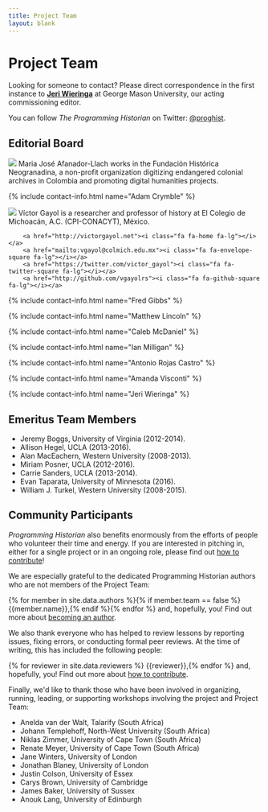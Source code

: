 ```yaml
---
title: Project Team
layout: blank
---
```


# Project Team

Looking for someone to contact? Please direct correspondence in the first instance to **<a href="mailto:jeri.elizabeth%2Bproghist@gmail.com">Jeri Wieringa</a>** at George Mason University, our acting commissioning editor.

You can follow *The Programming Historian* on Twitter: [@proghist](http://twitter.com/proghist).

## Editorial Board

<div class="contact-box">
<img class="avatar rounded-circle" src="http://programminghistorian.org/avatars/Maria-Jose-Afanador-Llach.png" />
Maria José Afanador-Llach works in the Fundación Histórica Neogranadina,
a non-profit organization digitizing endangered colonial archives in Colombia and promoting digital humanities projects.

<a href="mailto:mariajose@neogranadina.org"><i class="fa fa-envelope-square fa-lg"></i></a>
<a href="https://twitter.com/mariajoafana"><i class="fa fa-twitter-square fa-lg"></i></a>
</div>

{% include contact-info.html name="Adam Crymble" %}

<div class="contact-box">
<img class="avatar rounded-circle" src="http://programminghistorian.org/avatars/Victor-Gayol.png" />
Víctor Gayol is a researcher and professor of history at El Colegio de Michoacán, A.C. (CPI-CONACYT), México.

		<a href="http://victorgayol.net"><i class="fa fa-home fa-lg"></i></a>
		<a href="mailto:vgayol@colmich.edu.mx"><i class="fa fa-envelope-square fa-lg"></i></a>
		<a href="https://twitter.com/victor_gayol"><i class="fa fa-twitter-square fa-lg"></i></a>
		<a href="http://github.com/vgayolrs"><i class="fa fa-github-square fa-lg"></i></a>
</div>

{% include contact-info.html name="Fred Gibbs" %}

{% include contact-info.html name="Matthew Lincoln" %}

{% include contact-info.html name="Caleb McDaniel" %}

{% include contact-info.html name="Ian Milligan" %}

{% include contact-info.html name="Antonio Rojas Castro" %}

{% include contact-info.html name="Amanda Visconti" %}

{% include contact-info.html name="Jeri Wieringa" %}


## Emeritus Team Members

* Jeremy Boggs, University of Virginia (2012-2014).
* Allison Hegel, UCLA (2013-2016).
* Alan MacEachern, Western University (2008-2013).
* Miriam Posner, UCLA (2012-2016).
* Carrie Sanders, UCLA (2013-2014).
* Evan Taparata, University of Minnesota (2016).
* William J. Turkel, Western University (2008-2015).

## Community Participants

*Programming Historian* also benefits enormously from the efforts of
people who volunteer their time and energy. If you are interested in
pitching in, either for a single project or in an ongoing role, please
find out [how to contribute](/contribute)!

We are especially grateful to the dedicated Programming Historian authors who are not members of the Project Team:

{% for member in site.data.authors %}{% if member.team == false %} {{member.name}},{% endif %}{% endfor %} and, hopefully, you! Find out more about [becoming an author](/contribute).

We also thank everyone who has helped to review lessons by reporting issues,
fixing errors, or conducting formal peer reviews. At the time of writing, this
has included the following people:

{% for reviewer in site.data.reviewers %}
{{reviewer}},{% endfor %} and, hopefully, you! Find out more about [how to
contribute](/contribute).

Finally, we'd like to thank those who have been involved in organizing, running, leading, or supporting workshops involving the project and Project Team:

* Anelda van der Walt, Talarify (South Africa)
* Johann Templehoff, North-West University (South Africa)
* Niklas Zimmer, University of Cape Town (South Africa)
* Renate Meyer, University of Cape Town (South Africa)
* Jane Winters, University of London
* Jonathan Blaney, University of London
* Justin Colson, University of Essex
* Carys Brown, University of Cambridge
* James Baker, University of Sussex
* Anouk Lang, University of Edinburgh
